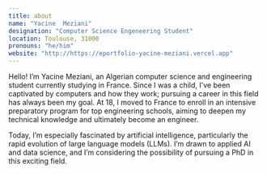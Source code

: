 ```yaml
---
title: about
name: "Yacine  Meziani"
designation: "Computer Science Engeneering Student"
location: Toulouse, 31000
pronouns: "he/him"
website: "http://https://eportfolio-yacine-meziani.vercel.app"
---
```


Hello! I’m Yacine Meziani, an Algerian computer science and engineering student currently studying in France. Since I was a child, I've been captivated by computers and how they work; pursuing a career in this field has always been my goal. At 18, I moved to France to enroll in an intensive preparatory program for top engineering schools, aiming to deepen my technical knowledge and ultimately become an engineer.

Today, I’m especially fascinated by artificial intelligence, particularly the rapid evolution of large language models (LLMs). I’m drawn to applied AI and data science, and I’m considering the possibility of pursuing a PhD in this exciting field.
